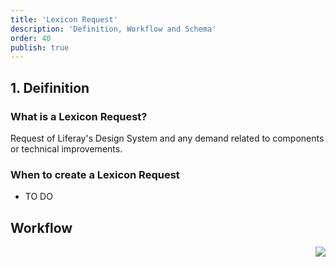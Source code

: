 ```yaml
---
title: 'Lexicon Request'
description: 'Definition, Workflow and Schema'
order: 40
publish: true
---
```


## 1. Deifinition

### What is a Lexicon Request?

Request of Liferay's Design System and any demand related to components or technical improvements.

### When to create a Lexicon Request

- TO DO


## Workflow

<Image
	src="/images/handbook/tools/jira/lexicon-request-workflow.png"
	align="right"
	size="small"
	caption="Lexicon workflow"
	margin="4rem -2rem 0 4rem"
	rounded
	dropShadow
/>
